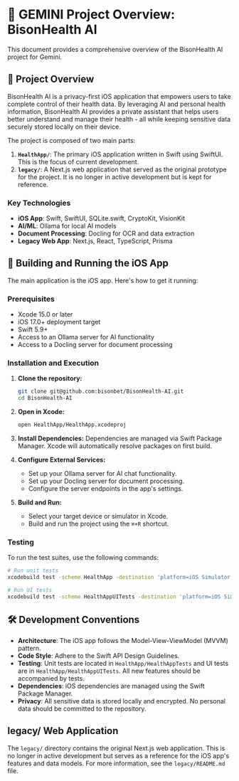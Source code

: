 # 💎 GEMINI Project Overview: BisonHealth AI

This document provides a comprehensive overview of the BisonHealth AI project for Gemini.

## 🌟 Project Overview

BisonHealth AI is a privacy-first iOS application that empowers users to take complete control of their health data. By leveraging AI and personal health information, BisonHealth AI provides a private assistant that helps users better understand and manage their health - all while keeping sensitive data securely stored locally on their device.

The project is composed of two main parts:

1.  **`HealthApp/`**: The primary iOS application written in Swift using SwiftUI. This is the focus of current development.
2.  **`legacy/`**: A Next.js web application that served as the original prototype for the project. It is no longer in active development but is kept for reference.

### Key Technologies

- **iOS App**: Swift, SwiftUI, SQLite.swift, CryptoKit, VisionKit
- **AI/ML**: Ollama for local AI models
- **Document Processing**: Docling for OCR and data extraction
- **Legacy Web App**: Next.js, React, TypeScript, Prisma

## 🚀 Building and Running the iOS App

The main application is the iOS app. Here's how to get it running:

### Prerequisites

- Xcode 15.0 or later
- iOS 17.0+ deployment target
- Swift 5.9+
- Access to an Ollama server for AI functionality
- Access to a Docling server for document processing

### Installation and Execution

1.  **Clone the repository:**
    ```bash
    git clone git@github.com:bisonbet/BisonHealth-AI.git
    cd BisonHealth-AI
    ```

2.  **Open in Xcode:**
    ```bash
    open HealthApp/HealthApp.xcodeproj
    ```

3.  **Install Dependencies:**
    Dependencies are managed via Swift Package Manager. Xcode will automatically resolve packages on first build.

4.  **Configure External Services:**
    - Set up your Ollama server for AI chat functionality.
    - Set up your Docling server for document processing.
    - Configure the server endpoints in the app's settings.

5.  **Build and Run:**
    - Select your target device or simulator in Xcode.
    - Build and run the project using the `⌘+R` shortcut.

### Testing

To run the test suites, use the following commands:

```bash
# Run unit tests
xcodebuild test -scheme HealthApp -destination 'platform=iOS Simulator,name=iPhone 15'

# Run UI tests
xcodebuild test -scheme HealthAppUITests -destination 'platform=iOS Simulator,name=iPhone 15'
```

## 🛠️ Development Conventions

- **Architecture**: The iOS app follows the Model-View-ViewModel (MVVM) pattern.
- **Code Style**: Adhere to the Swift API Design Guidelines.
- **Testing**: Unit tests are located in `HealthApp/HealthAppTests` and UI tests are in `HealthApp/HealthAppUITests`. All new features should be accompanied by tests.
- **Dependencies**: iOS dependencies are managed using the Swift Package Manager.
- **Privacy**: All sensitive data is stored locally and encrypted. No personal data should be committed to the repository.

##  legacy/ Web Application

The `legacy/` directory contains the original Next.js web application. This is no longer in active development but serves as a reference for the iOS app's features and data models. For more information, see the `legacy/README.md` file.

